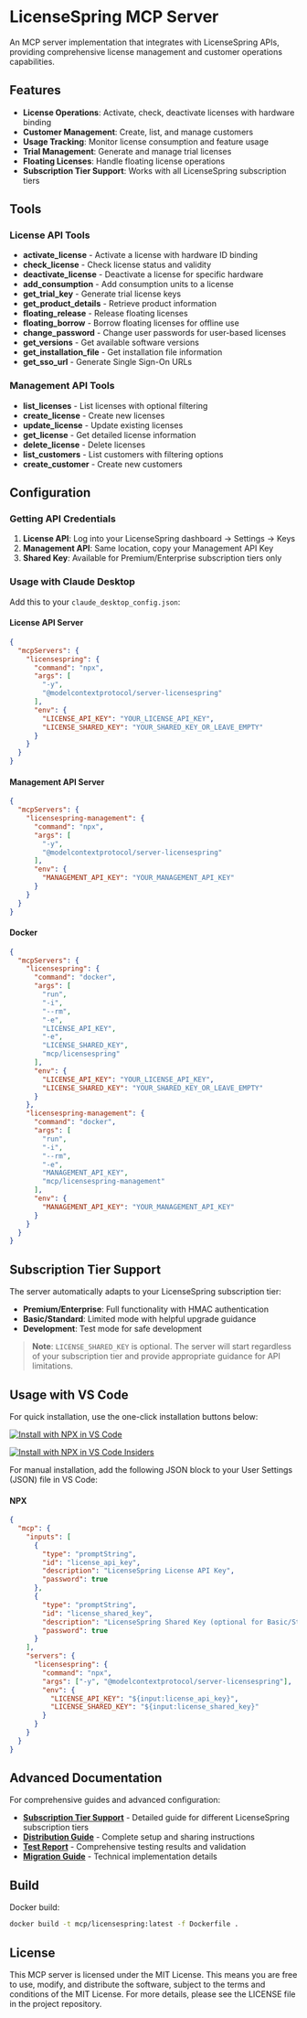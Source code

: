 # LicenseSpring MCP Server

An MCP server implementation that integrates with LicenseSpring APIs, providing comprehensive license management and customer operations capabilities.

## Features

- **License Operations**: Activate, check, deactivate licenses with hardware binding
- **Customer Management**: Create, list, and manage customers
- **Usage Tracking**: Monitor license consumption and feature usage
- **Trial Management**: Generate and manage trial licenses
- **Floating Licenses**: Handle floating license operations
- **Subscription Tier Support**: Works with all LicenseSpring subscription tiers

## Tools

### License API Tools
- **activate_license** - Activate a license with hardware ID binding
- **check_license** - Check license status and validity
- **deactivate_license** - Deactivate a license for specific hardware
- **add_consumption** - Add consumption units to a license
- **get_trial_key** - Generate trial license keys
- **get_product_details** - Retrieve product information
- **floating_release** - Release floating licenses
- **floating_borrow** - Borrow floating licenses for offline use
- **change_password** - Change user passwords for user-based licenses
- **get_versions** - Get available software versions
- **get_installation_file** - Get installation file information
- **get_sso_url** - Generate Single Sign-On URLs

### Management API Tools
- **list_licenses** - List licenses with optional filtering
- **create_license** - Create new licenses
- **update_license** - Update existing licenses
- **get_license** - Get detailed license information
- **delete_license** - Delete licenses
- **list_customers** - List customers with filtering options
- **create_customer** - Create new customers

## Configuration

### Getting API Credentials

1. **License API**: Log into your LicenseSpring dashboard → Settings → Keys
2. **Management API**: Same location, copy your Management API Key
3. **Shared Key**: Available for Premium/Enterprise subscription tiers only

### Usage with Claude Desktop

Add this to your `claude_desktop_config.json`:

#### License API Server
```json
{
  "mcpServers": {
    "licensespring": {
      "command": "npx",
      "args": [
        "-y",
        "@modelcontextprotocol/server-licensespring"
      ],
      "env": {
        "LICENSE_API_KEY": "YOUR_LICENSE_API_KEY",
        "LICENSE_SHARED_KEY": "YOUR_SHARED_KEY_OR_LEAVE_EMPTY"
      }
    }
  }
}
```

#### Management API Server
```json
{
  "mcpServers": {
    "licensespring-management": {
      "command": "npx",
      "args": [
        "-y",
        "@modelcontextprotocol/server-licensespring"
      ],
      "env": {
        "MANAGEMENT_API_KEY": "YOUR_MANAGEMENT_API_KEY"
      }
    }
  }
}
```

#### Docker
```json
{
  "mcpServers": {
    "licensespring": {
      "command": "docker",
      "args": [
        "run",
        "-i",
        "--rm",
        "-e",
        "LICENSE_API_KEY",
        "-e",
        "LICENSE_SHARED_KEY",
        "mcp/licensespring"
      ],
      "env": {
        "LICENSE_API_KEY": "YOUR_LICENSE_API_KEY",
        "LICENSE_SHARED_KEY": "YOUR_SHARED_KEY_OR_LEAVE_EMPTY"
      }
    },
    "licensespring-management": {
      "command": "docker",
      "args": [
        "run",
        "-i",
        "--rm",
        "-e",
        "MANAGEMENT_API_KEY",
        "mcp/licensespring-management"
      ],
      "env": {
        "MANAGEMENT_API_KEY": "YOUR_MANAGEMENT_API_KEY"
      }
    }
  }
}
```

## Subscription Tier Support

The server automatically adapts to your LicenseSpring subscription tier:

- **Premium/Enterprise**: Full functionality with HMAC authentication
- **Basic/Standard**: Limited mode with helpful upgrade guidance
- **Development**: Test mode for safe development

> **Note**: `LICENSE_SHARED_KEY` is optional. The server will start regardless of your subscription tier and provide appropriate guidance for API limitations.

## Usage with VS Code

For quick installation, use the one-click installation buttons below:

[![Install with NPX in VS Code](https://img.shields.io/badge/VS_Code-NPM-0098FF?style=flat-square&logo=visualstudiocode&logoColor=white)](https://insiders.vscode.dev/redirect/mcp/install?name=licensespring&inputs=%5B%7B%22type%22%3A%22promptString%22%2C%22id%22%3A%22apiKey%22%7D%5D&config=%7B%22command%22%3A%22npx%22%2C%22args%22%3A%5B%22-y%22%2C%22%40modelcontextprotocol%2Fserver-licensespring%22%5D%2C%22env%22%3A%7B%22LICENSE_API_KEY%22%3A%22%24%7Binput%3Alicense_api_key%7D%22%7D%7D)

[![Install with NPX in VS Code Insiders](https://img.shields.io/badge/VS_Code_Insiders-NPM-24bfa5?style=flat-square&logo=visualstudiocode&logoColor=white)](https://insiders.vscode.dev/redirect/mcp/install?name=licensespring&inputs=%5B%7B%22type%22%3A%22promptString%22%2C%22id%22%3A%22apiKey%22%7D%5D&config=%7B%22command%22%3A%22npx%22%2C%22args%22%3A%5B%22-y%22%2C%22%40modelcontextprotocol%2Fserver-licensespring%22%5D%2C%22env%22%3A%7B%22LICENSE_API_KEY%22%3A%22%24%7Binput%3Alicense_api_key%7D%22%7D%7D&quality=insiders)

For manual installation, add the following JSON block to your User Settings (JSON) file in VS Code:

#### NPX
```json
{
  "mcp": {
    "inputs": [
      {
        "type": "promptString",
        "id": "license_api_key",
        "description": "LicenseSpring License API Key",
        "password": true
      },
      {
        "type": "promptString", 
        "id": "license_shared_key",
        "description": "LicenseSpring Shared Key (optional for Basic/Standard tiers)",
        "password": true
      }
    ],
    "servers": {
      "licensespring": {
        "command": "npx",
        "args": ["-y", "@modelcontextprotocol/server-licensespring"],
        "env": {
          "LICENSE_API_KEY": "${input:license_api_key}",
          "LICENSE_SHARED_KEY": "${input:license_shared_key}"
        }
      }
    }
  }
}
```

## Advanced Documentation

For comprehensive guides and advanced configuration:

- **[Subscription Tier Support](docs/SUBSCRIPTION_TIERS.md)** - Detailed guide for different LicenseSpring subscription tiers
- **[Distribution Guide](docs/DISTRIBUTION_GUIDE.md)** - Complete setup and sharing instructions
- **[Test Report](docs/TEST_REPORT.md)** - Comprehensive testing results and validation
- **[Migration Guide](docs/MIGRATION_TO_OFFICIAL_PATTERN.md)** - Technical implementation details

## Build

Docker build:
```bash
docker build -t mcp/licensespring:latest -f Dockerfile .
```

## License

This MCP server is licensed under the MIT License. This means you are free to use, modify, and distribute the software, subject to the terms and conditions of the MIT License. For more details, please see the LICENSE file in the project repository.
